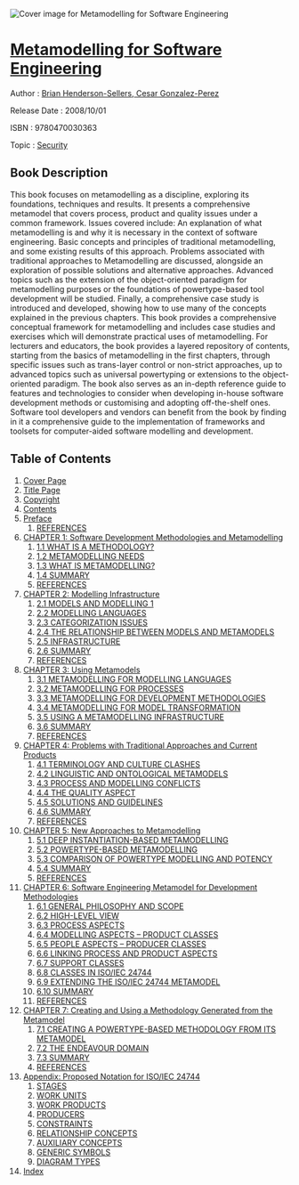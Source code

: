 ![Cover image for Metamodelling for Software Engineering](https://imgdetail.ebookreading.net/cover/cover/security/EB9780470030363.jpg)

[Metamodelling for Software Engineering](https://ebookreading.net/view/book/Metamodelling+for+Software+Engineering-EB9780470030363_1.html "Metamodelling for Software Engineering")
====================================================================================================================

Author : [Brian Henderson-Sellers](https://ebookreading.net/search/author/Brian+Henderson-Sellers),[ Cesar Gonzalez-Perez](https://ebookreading.net/search/author/+Cesar+Gonzalez-Perez)

Release Date : 2008/10/01

ISBN : 9780470030363

Topic : [Security](https://ebookreading.net/search/category/security)

Book Description
-----------------

This book focuses on metamodelling as a discipline, exploring its foundations, techniques and results. It presents a comprehensive metamodel that covers process, product and quality issues under a common framework.
Issues covered include:
An explanation of what metamodelling is and why it is necessary in the context of software engineering.
Basic concepts and principles of traditional metamodelling, and some existing results of this approach.
Problems associated with traditional approaches to Metamodelling are discussed, alongside an exploration of possible solutions and alternative approaches.
Advanced topics such as the extension of the object-oriented paradigm for metamodelling purposes or the foundations of powertype-based tool development will be studied.
Finally, a comprehensive case study is introduced and developed, showing how to use many of the concepts explained in the previous chapters.
This book provides a comprehensive conceptual framework for metamodelling and includes case studies and exercises which will demonstrate practical uses of metamodelling. For lecturers and educators, the book provides a layered repository of contents, starting from the basics of metamodelling in the first chapters, through specific issues such as trans-layer control or non-strict approaches, up to advanced topics such as universal powertyping or extensions to the object-oriented paradigm. The book also serves as an in-depth reference guide to features and technologies to consider when developing in-house software development methods or customising and adopting off-the-shelf ones. Software tool developers and vendors can benefit from the book by finding in it a comprehensive guide to the implementation of frameworks and toolsets for computer-aided software modelling and development.
              
Table of Contents
-----------------

1. [Cover Page](https://ebookreading.net/view/book/Metamodelling+for+Software+Engineering-EB9780470030363_1.html)
1. [Title Page](https://ebookreading.net/view/book/Metamodelling+for+Software+Engineering-EB9780470030363_2.html)
1. [Copyright](https://ebookreading.net/view/book/Metamodelling+for+Software+Engineering-EB9780470030363_3.html)
1. [Contents](https://ebookreading.net/view/book/Metamodelling+for+Software+Engineering-EB9780470030363_4.html)
1. [Preface](https://ebookreading.net/view/book/Metamodelling+for+Software+Engineering-EB9780470030363_5.html#pre)
    1. [REFERENCES](https://ebookreading.net/view/book/Metamodelling+for+Software+Engineering-EB9780470030363_6.html#pre-r0)
1. [CHAPTER 1: Software Development Methodologies and Metamodelling](https://ebookreading.net/view/book/Metamodelling+for+Software+Engineering-EB9780470030363_7.html#c1)
    1. [1.1 WHAT IS A METHODOLOGY?](https://ebookreading.net/view/book/Metamodelling+for+Software+Engineering-EB9780470030363_8.html#c1-1)
    1. [1.2 METAMODELLING NEEDS](https://ebookreading.net/view/book/Metamodelling+for+Software+Engineering-EB9780470030363_9.html#c1-2)
    1. [1.3 WHAT IS METAMODELLING?](https://ebookreading.net/view/book/Metamodelling+for+Software+Engineering-EB9780470030363_10.html#c1-3)
    1. [1.4 SUMMARY](https://ebookreading.net/view/book/Metamodelling+for+Software+Engineering-EB9780470030363_11.html#c1-4)
    1. [REFERENCES](https://ebookreading.net/view/book/Metamodelling+for+Software+Engineering-EB9780470030363_12.html#c1-r1)
1. [CHAPTER 2: Modelling Infrastructure](https://ebookreading.net/view/book/Metamodelling+for+Software+Engineering-EB9780470030363_13.html#c2)
    1. [2.1 MODELS AND MODELLING 1](https://ebookreading.net/view/book/Metamodelling+for+Software+Engineering-EB9780470030363_14.html#c2-1)
    1. [2.2 MODELLING LANGUAGES](https://ebookreading.net/view/book/Metamodelling+for+Software+Engineering-EB9780470030363_15.html#c2-2)
    1. [2.3 CATEGORIZATION ISSUES](https://ebookreading.net/view/book/Metamodelling+for+Software+Engineering-EB9780470030363_16.html#c2-3)
    1. [2.4 THE RELATIONSHIP BETWEEN MODELS AND METAMODELS](https://ebookreading.net/view/book/Metamodelling+for+Software+Engineering-EB9780470030363_17.html#c2-4)
    1. [2.5 INFRASTRUCTURE](https://ebookreading.net/view/book/Metamodelling+for+Software+Engineering-EB9780470030363_18.html#c2-5)
    1. [2.6 SUMMARY](https://ebookreading.net/view/book/Metamodelling+for+Software+Engineering-EB9780470030363_19.html#c2-6)
    1. [REFERENCES](https://ebookreading.net/view/book/Metamodelling+for+Software+Engineering-EB9780470030363_20.html#c2-r2)
1. [CHAPTER 3: Using Metamodels](https://ebookreading.net/view/book/Metamodelling+for+Software+Engineering-EB9780470030363_21.html#c3)
    1. [3.1 METAMODELLING FOR MODELLING LANGUAGES](https://ebookreading.net/view/book/Metamodelling+for+Software+Engineering-EB9780470030363_22.html#c3-1)
    1. [3.2 METAMODELLING FOR PROCESSES](https://ebookreading.net/view/book/Metamodelling+for+Software+Engineering-EB9780470030363_23.html#c3-2)
    1. [3.3 METAMODELLING FOR DEVELOPMENT METHODOLOGIES](https://ebookreading.net/view/book/Metamodelling+for+Software+Engineering-EB9780470030363_24.html#c3-3)
    1. [3.4 METAMODELLING FOR MODEL TRANSFORMATION](https://ebookreading.net/view/book/Metamodelling+for+Software+Engineering-EB9780470030363_25.html#c3-4)
    1. [3.5 USING A METAMODELLING INFRASTRUCTURE](https://ebookreading.net/view/book/Metamodelling+for+Software+Engineering-EB9780470030363_26.html#c3-5)
    1. [3.6 SUMMARY](https://ebookreading.net/view/book/Metamodelling+for+Software+Engineering-EB9780470030363_27.html#c3-6)
    1. [REFERENCES](https://ebookreading.net/view/book/Metamodelling+for+Software+Engineering-EB9780470030363_28.html#c3-r3)
1. [CHAPTER 4: Problems with Traditional Approaches and Current Products](https://ebookreading.net/view/book/Metamodelling+for+Software+Engineering-EB9780470030363_29.html#c4)
    1. [4.1 TERMINOLOGY AND CULTURE CLASHES](https://ebookreading.net/view/book/Metamodelling+for+Software+Engineering-EB9780470030363_30.html#c4-1)
    1. [4.2 LINGUISTIC AND ONTOLOGICAL METAMODELS](https://ebookreading.net/view/book/Metamodelling+for+Software+Engineering-EB9780470030363_31.html#c4-2)
    1. [4.3 PROCESS AND MODELLING CONFLICTS](https://ebookreading.net/view/book/Metamodelling+for+Software+Engineering-EB9780470030363_32.html#c4-3)
    1. [4.4 THE QUALITY ASPECT](https://ebookreading.net/view/book/Metamodelling+for+Software+Engineering-EB9780470030363_33.html#c4-4)
    1. [4.5 SOLUTIONS AND GUIDELINES](https://ebookreading.net/view/book/Metamodelling+for+Software+Engineering-EB9780470030363_34.html#c4-5)
    1. [4.6 SUMMARY](https://ebookreading.net/view/book/Metamodelling+for+Software+Engineering-EB9780470030363_35.html#c4-6)
    1. [REFERENCES](https://ebookreading.net/view/book/Metamodelling+for+Software+Engineering-EB9780470030363_36.html#c4-r4)
1. [CHAPTER 5: New Approaches to Metamodelling](https://ebookreading.net/view/book/Metamodelling+for+Software+Engineering-EB9780470030363_37.html#c5)
    1. [5.1 DEEP INSTANTIATION-BASED METAMODELLING](https://ebookreading.net/view/book/Metamodelling+for+Software+Engineering-EB9780470030363_39.html#c5-1)
    1. [5.2 POWERTYPE-BASED METAMODELLING](https://ebookreading.net/view/book/Metamodelling+for+Software+Engineering-EB9780470030363_0.html#c5-2)
    1. [5.3 COMPARISON OF POWERTYPE MODELLING AND POTENCY](https://ebookreading.net/view/book/Metamodelling+for+Software+Engineering-EB9780470030363_41.html#c5-3)
    1. [5.4 SUMMARY](https://ebookreading.net/view/book/Metamodelling+for+Software+Engineering-EB9780470030363_42.html#c5-4)
    1. [REFERENCES](https://ebookreading.net/view/book/Metamodelling+for+Software+Engineering-EB9780470030363_43.html#c5-r5)
1. [CHAPTER 6: Software Engineering Metamodel for Development Methodologies](https://ebookreading.net/view/book/Metamodelling+for+Software+Engineering-EB9780470030363_44.html#c6)
    1. [6.1 GENERAL PHILOSOPHY AND SCOPE](https://ebookreading.net/view/book/Metamodelling+for+Software+Engineering-EB9780470030363_45.html#c6-1)
    1. [6.2 HIGH-LEVEL VIEW](https://ebookreading.net/view/book/Metamodelling+for+Software+Engineering-EB9780470030363_0.html#c6-2)
    1. [6.3 PROCESS ASPECTS](https://ebookreading.net/view/book/Metamodelling+for+Software+Engineering-EB9780470030363_46.html#c6-3)
    1. [6.4 MODELLING ASPECTS – PRODUCT CLASSES](https://ebookreading.net/view/book/Metamodelling+for+Software+Engineering-EB9780470030363_47.html#c6-4)
    1. [6.5 PEOPLE ASPECTS – PRODUCER CLASSES](https://ebookreading.net/view/book/Metamodelling+for+Software+Engineering-EB9780470030363_48.html#c6-5)
    1. [6.6 LINKING PROCESS AND PRODUCT ASPECTS](https://ebookreading.net/view/book/Metamodelling+for+Software+Engineering-EB9780470030363_49.html#c6-6)
    1. [6.7 SUPPORT CLASSES](https://ebookreading.net/view/book/Metamodelling+for+Software+Engineering-EB9780470030363_50.html#c6-7)
    1. [6.8 CLASSES IN ISO/IEC 24744](https://ebookreading.net/view/book/Metamodelling+for+Software+Engineering-EB9780470030363_51.html#c6-8)
    1. [6.9 EXTENDING THE ISO/IEC 24744 METAMODEL](https://ebookreading.net/view/book/Metamodelling+for+Software+Engineering-EB9780470030363_52.html#c6-9)
    1. [6.10 SUMMARY](https://ebookreading.net/view/book/Metamodelling+for+Software+Engineering-EB9780470030363_53.html#c6-10)
    1. [REFERENCES](https://ebookreading.net/view/book/Metamodelling+for+Software+Engineering-EB9780470030363_54.html#c6-r6)
1. [CHAPTER 7: Creating and Using a Methodology Generated from the Metamodel](https://ebookreading.net/view/book/Metamodelling+for+Software+Engineering-EB9780470030363_55.html#c7)
    1. [7.1 CREATING A POWERTYPE-BASED METHODOLOGY FROM ITS METAMODEL](https://ebookreading.net/view/book/Metamodelling+for+Software+Engineering-EB9780470030363_56.html#c7-1)
    1. [7.2 THE ENDEAVOUR DOMAIN](https://ebookreading.net/view/book/Metamodelling+for+Software+Engineering-EB9780470030363_57.html#c7-2)
    1. [7.3 SUMMARY](https://ebookreading.net/view/book/Metamodelling+for+Software+Engineering-EB9780470030363_58.html#c7-3)
    1. [REFERENCES](https://ebookreading.net/view/book/Metamodelling+for+Software+Engineering-EB9780470030363_59.html#c7-r7)
1. [Appendix: Proposed Notation for ISO/IEC 24744](https://ebookreading.net/view/book/Metamodelling+for+Software+Engineering-EB9780470030363_60.html#app)
    1. [STAGES](https://ebookreading.net/view/book/Metamodelling+for+Software+Engineering-EB9780470030363_61.html#app-01)
    1. [WORK UNITS](https://ebookreading.net/view/book/Metamodelling+for+Software+Engineering-EB9780470030363_62.html#app-02)
    1. [WORK PRODUCTS](https://ebookreading.net/view/book/Metamodelling+for+Software+Engineering-EB9780470030363_63.html#app-03)
    1. [PRODUCERS](https://ebookreading.net/view/book/Metamodelling+for+Software+Engineering-EB9780470030363_65.html#app-04)
    1. [CONSTRAINTS](https://ebookreading.net/view/book/Metamodelling+for+Software+Engineering-EB9780470030363_66.html#app-05)
    1. [RELATIONSHIP CONCEPTS](https://ebookreading.net/view/book/Metamodelling+for+Software+Engineering-EB9780470030363_67.html#app-06)
    1. [AUXILIARY CONCEPTS](https://ebookreading.net/view/book/Metamodelling+for+Software+Engineering-EB9780470030363_68.html#app-07)
    1. [GENERIC SYMBOLS](https://ebookreading.net/view/book/Metamodelling+for+Software+Engineering-EB9780470030363_69.html#app-08)
    1. [DIAGRAM TYPES](https://ebookreading.net/view/book/Metamodelling+for+Software+Engineering-EB9780470030363_70.html#app-09)
1. [Index](https://ebookreading.net/view/book/Metamodelling+for+Software+Engineering-EB9780470030363_0.html#ind)
